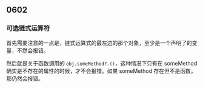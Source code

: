 ## 0602

### 可选链式运算符

首先需要注意的一点是，链式运算式的最左边的那个对象，至少是一个声明了的变量，不然会报错。    

然后就是关于函数调用的 `obj.someMethod?.()`，这种情况下只有在 someMethod 确实是不存在的属性的时候，才不会报错。如果 someMethod 存在但不是函数，那仍然会报错。   

